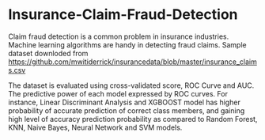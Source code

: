 # Insurance-Claim-Fraud-Detection
Claim fraud detection is a common problem in insurance industries. Machine learning algorithms are handy in detecting fraud claims. Sample dataset downloded from https://github.com/mwitiderrick/insurancedata/blob/master/insurance_claims.csv

The dataset is evaluated using cross-validated score, ROC Curve and AUC. The predictive power of each model expressed by ROC curves. For instance, Linear Discriminant Analysis and XGBOOST model has higher probability of accurate prediction of correct class members, and gaining high level of accuracy prediction probability as compared to Random Forest, KNN, Naive Bayes, Neural Network and SVM models.
